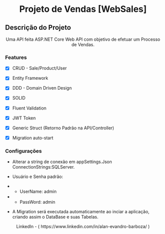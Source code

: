 <h1 align="center"> Projeto de Vendas [WebSales] </h1>

## Descrição do Projeto
<p align="center"> Uma API feita ASP.NET Core Web API com objetivo de efetuar um Processo de Vendas. <br> </p>
				   

### Features

- [x] CRUD - Sale/Product/User
- [x] Entity Framework

- [x] DDD - Domain Driven Design
- [x] SOLID

- [x] Fluent Validation
- [x] JWT Token

- [x] Generic Struct (Retorno Padrão na API/Controller)
- [x] Migration auto-start

### Configurações 
  * Alterar a string de conexão em appSettings.Json ConnectionStrings:SQLServer.
  
  * Usuário e Senha padrão: 
  * - UserName: admin
  * - PassWord: admin
  
  * A Migration será executada automaticamente ao inciar a aplicação, criando assim o DataBase e suas Tabelas.


<p align="center"> LinkedIn - ( https://www.linkedin.com/in/alan-evandro-barboza/ ) </p>
